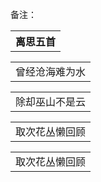 备注：

<table>
    <tr>
        <th>离思五首</th>
    </tr> 
     
</table>

<table>
    <tr>
         <td>曾经沧海难为水</td>
     </tr> 
</table>
 
<table>
    <tr>
         <td>除却巫山不是云</td>
     </tr> 
</table> 

<table>
    <tr>
         <td>取次花丛懒回顾</td>
     </tr> 
</table>   

<table>
    <tr>
         <td>取次花丛懒回顾</td>
     </tr> 
</table>        
